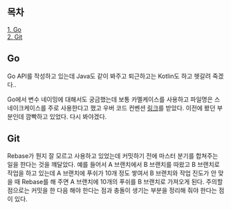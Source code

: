 ## 목차
[1. Go](#go)   
[2. Git](#git)   

## Go
Go API를 작성하고 있는데 Java도 같이 봐주고 퇴근하고는 Kotlin도 하고 헷갈려 죽겠다..

Go에서 변수 네이밍에 대해서도 궁금했는데 보통 카멜케이스를 사용하고 파일명은 스네이크케이스를 주로 사용한다고 했고 우버 코드 컨벤션 [링크](https://github.com/uber-go/guide/blob/master/style.md)를 받았다.
이전에 봤던 부분인데 깜빡하고 있었다. 다시 봐야겠다.

## Git
Rebase가 뭔지 잘 모르고 사용하고 있었는데 커밋하기 전에 마스터 분기를 합쳐주는 일을 한다는 것을 꺠달았다. 예를 들어서 A 브랜치에서 B 브랜치를 따왔고 B 브랜치로 작업을 하고 있는데 A 브랜치에 푸쉬가 10개 정도 쌓여서 B 브랜치와 작업 진도가 안 맞을 때 Rebase를 해 주면 A 브랜치에 10개의 푸쉬를 B 브랜치로 가져오게 된다.
주의할 점으로는 커밋을 한 다음 해야 한다는 점과 충돌이 생기는 부분을 정리해 줘야 한다는 점이 있다.